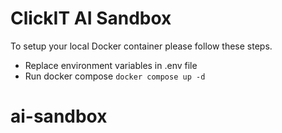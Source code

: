 # ClickIT AI Sandbox

To setup your local Docker container please follow these steps.

- Replace environment variables in .env file
- Run docker compose
  `docker compose up -d`
# ai-sandbox
